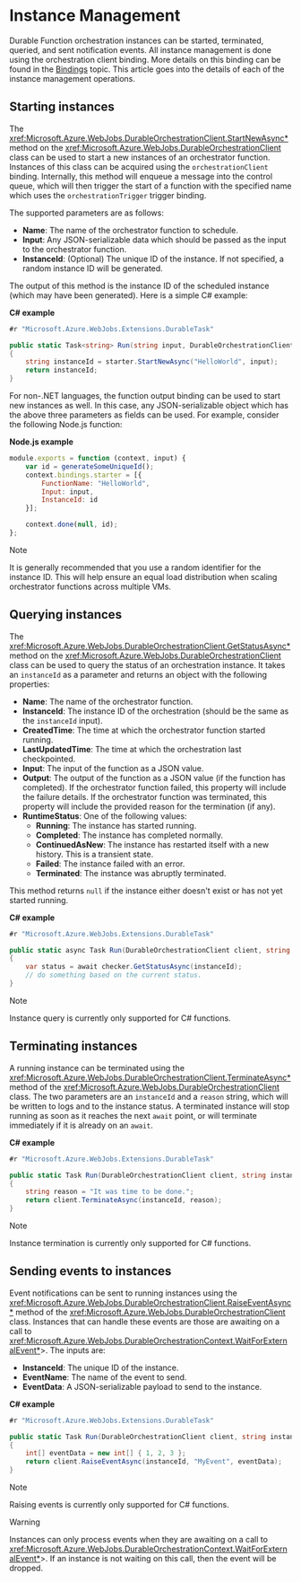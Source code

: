 # Instance Management
Durable Function orchestration instances can be started, terminated, queried, and sent notification events. All instance management is done using the orchestration client binding. More details on this binding can be found in the [Bindings](./bindings.md) topic. This article goes into the details of each of the instance management operations.

## Starting instances
The <xref:Microsoft.Azure.WebJobs.DurableOrchestrationClient.StartNewAsync*> method on the <xref:Microsoft.Azure.WebJobs.DurableOrchestrationClient> class can be used to start a new instances of an orchestrator function. Instances of this class can be acquired using the `orchestrationClient` binding. Internally, this method will enqueue a message into the control queue, which will then trigger the start of a function with the specified name which uses the `orchestrationTrigger` trigger binding.

The supported parameters are as follows:
* **Name**: The name of the orchestrator function to schedule.
* **Input**: Any JSON-serializable data which should be passed as the input to the orchestrator function.
* **InstanceId**: (Optional) The unique ID of the instance. If not specified, a random instance ID will be generated.

The output of this method is the instance ID of the scheduled instance (which may have been generated). Here is a simple C# example:

__C# example__
```csharp
#r "Microsoft.Azure.WebJobs.Extensions.DurableTask"

public static Task<string> Run(string input, DurableOrchestrationClient starter)
{
    string instanceId = starter.StartNewAsync("HelloWorld", input);
    return instanceId;
}
```

For non-.NET languages, the function output binding can be used to start new instances as well. In this case, any JSON-serializable object which has the above three parameters as fields can be used. For example, consider the following Node.js function:

__Node.js example__
```js
module.exports = function (context, input) {
    var id = generateSomeUniqueId();
    context.bindings.starter = [{
        FunctionName: "HelloWorld",
        Input: input,
        InstanceId: id
    }];

    context.done(null, id);
};
```

> [!NOTE]
> It is generally recommended that you use a random identifier for the instance ID. This will help ensure an equal load distribution when scaling orchestrator functions across multiple VMs.

## Querying instances
The <xref:Microsoft.Azure.WebJobs.DurableOrchestrationClient.GetStatusAsync*> method on the <xref:Microsoft.Azure.WebJobs.DurableOrchestrationClient> class can be used to query the status of an orchestration instance. It takes an `instanceId` as a parameter and returns an object with the following properties:

* **Name**: The name of the orchestrator function.
* **InstanceId**: The instance ID of the orchestration (should be the same as the `instanceId` input).
* **CreatedTime**: The time at which the orchestrator function started running.
* **LastUpdatedTime**: The time at which the orchestration last checkpointed.
* **Input**: The input of the function as a JSON value.
* **Output**: The output of the function as a JSON value (if the function has completed). If the orchestrator function failed, this property will include the failure details. If the orchestrator function was terminated, this property will include the provided reason for the termination (if any).
* **RuntimeStatus**: One of the following values:
    * **Running**: The instance has started running.
    * **Completed**: The instance has completed normally.
    * **ContinuedAsNew**: The instance has restarted itself with a new history. This is a transient state.
    * **Failed**: The instance failed with an error.
    * **Terminated**: The instance was abruptly terminated.
    
This method returns `null` if the instance either doesn't exist or has not yet started running.

__C# example__
```csharp
#r "Microsoft.Azure.WebJobs.Extensions.DurableTask"

public static async Task Run(DurableOrchestrationClient client, string instanceId)
{
    var status = await checker.GetStatusAsync(instanceId);
    // do something based on the current status.
}
```

> [!NOTE]
> Instance query is currently only supported for C# functions.

## Terminating instances
A running instance can be terminated using the <xref:Microsoft.Azure.WebJobs.DurableOrchestrationClient.TerminateAsync*> method of the <xref:Microsoft.Azure.WebJobs.DurableOrchestrationClient> class. The two parameters are an `instanceId` and a `reason` string, which will be written to logs and to the instance status. A terminated instance will stop running as soon as it reaches the next `await` point, or will terminate immediately if it is already on an `await`.

__C# example__
```csharp
#r "Microsoft.Azure.WebJobs.Extensions.DurableTask"

public static Task Run(DurableOrchestrationClient client, string instanceId)
{
    string reason = "It was time to be done.";
    return client.TerminateAsync(instanceId, reason);
}
```

> [!NOTE]
> Instance termination is currently only supported for C# functions.

## Sending events to instances
Event notifications can be sent to running instances using the <xref:Microsoft.Azure.WebJobs.DurableOrchestrationClient.RaiseEventAsync*> method of the <xref:Microsoft.Azure.WebJobs.DurableOrchestrationClient> class. Instances that can handle these events are those are awaiting on a call to <xref:Microsoft.Azure.WebJobs.DurableOrchestrationContext.WaitForExternalEvent*>>. The inputs are:

* **InstanceId**: The unique ID of the instance.
* **EventName**: The name of the event to send.
* **EventData**: A JSON-serializable payload to send to the instance.

__C# example__
```csharp
#r "Microsoft.Azure.WebJobs.Extensions.DurableTask"

public static Task Run(DurableOrchestrationClient client, string instanceId)
{
    int[] eventData = new int[] { 1, 2, 3 };
    return client.RaiseEventAsync(instanceId, "MyEvent", eventData);
}
```

> [!NOTE]
> Raising events is currently only supported for C# functions.

> [!WARNING]
> Instances can only process events when they are awaiting on a call to <xref:Microsoft.Azure.WebJobs.DurableOrchestrationContext.WaitForExternalEvent*>>. If an instance is not waiting on this call, then the event will be dropped.